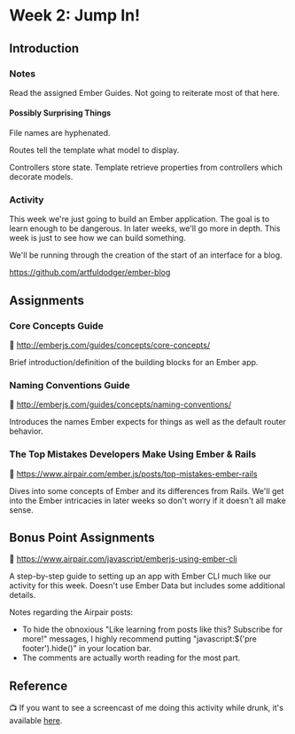 # Week 2: Jump In!

## Introduction

### Notes

Read the assigned Ember Guides. Not going to reiterate  most of that here.

#### Possibly Surprising Things

File names are hyphenated.

Routes tell the template what model to display.

Controllers store state. Template retrieve properties from controllers which decorate models.

### Activity

This week we're just going to build an Ember application. The goal is to learn enough to be dangerous. In later weeks, we'll go more in depth. This week is just to see how we can build something.

We'll be running through the creation of the start of an interface for a blog.

https://github.com/artfuldodger/ember-blog

## Assignments

### Core Concepts Guide

:book: http://emberjs.com/guides/concepts/core-concepts/

Brief introduction/definition of the building blocks for an Ember app.

### Naming Conventions Guide

:book: http://emberjs.com/guides/concepts/naming-conventions/

Introduces the names Ember expects for things as well as the default router behavior.

### The Top Mistakes Developers Make Using Ember & Rails

:book: https://www.airpair.com/ember.js/posts/top-mistakes-ember-rails

Dives into some concepts of Ember and its differences from Rails. We'll get into the Ember intricacies in later weeks so don't worry if it doesn't all make sense.

## Bonus Point Assignments

:book: https://www.airpair.com/javascript/emberjs-using-ember-cli

A step-by-step guide to setting up an app with Ember CLI much like our activity for this week. Doesn't use Ember Data but includes some additional details.

Notes regarding the Airpair posts:
- To hide the obnoxious "Like learning from posts like this? Subscribe for more!" messages, I highly recommend putting "javascript:$('pre footer').hide()" in your location bar.
- The comments are actually worth reading for the most part.

## Reference

:tv: If you want to see a screencast of me doing this activity while drunk, it's available [here](https://www.youtube.com/watch?v=vLXGKNA4P_g).
